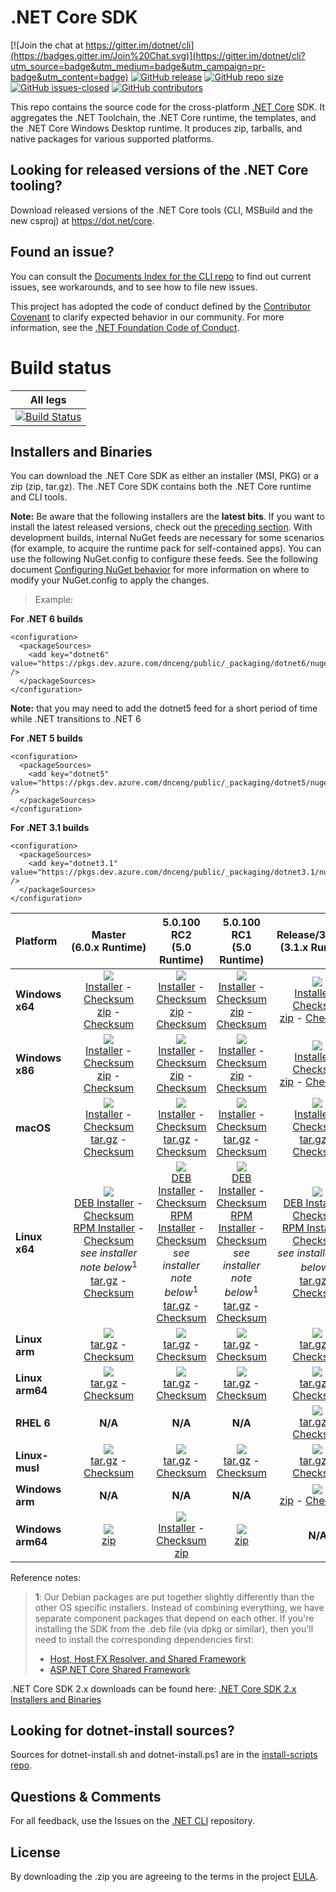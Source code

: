 # .NET Core SDK

[![Join the chat at https://gitter.im/dotnet/cli](https://badges.gitter.im/Join%20Chat.svg)](https://gitter.im/dotnet/cli?utm_source=badge&utm_medium=badge&utm_campaign=pr-badge&utm_content=badge)
[![GitHub release](https://img.shields.io/github/release/dotnet/installer.svg)](https://GitHub.com/dotnet/installer/releases/)
[![GitHub repo size](https://img.shields.io/github/repo-size/dotnet/installer)](https://github.com/dotnet/installer)
[![GitHub issues-closed](https://img.shields.io/github/issues-closed/dotnet/installer.svg)](https://GitHub.com/dotnet/installer/issues?q=is%3Aissue+is%3Aclosed)
[![GitHub contributors](https://img.shields.io/github/contributors/dotnet/installer.svg)](https://GitHub.com/dotnet/installer/graphs/contributors/)


This repo contains the source code for the cross-platform [.NET Core](http://github.com/dotnet/core) SDK. It aggregates the .NET Toolchain, the .NET Core runtime, the templates, and the .NET Core Windows Desktop runtime. It produces zip, tarballs, and native packages for various supported platforms.

Looking for released versions of the .NET Core tooling?
----------------------------------------

Download released versions of the .NET Core tools (CLI, MSBuild and the new csproj) at https://dot.net/core.

Found an issue?
---------------
You can consult the [Documents Index for the CLI repo](https://github.com/dotnet/cli/blob/master/Documentation/README.md) to find out current issues, see workarounds, and to see how to file new issues.

This project has adopted the code of conduct defined by the [Contributor Covenant](http://contributor-covenant.org/) to clarify expected behavior in our community. For more information, see the [.NET Foundation Code of Conduct](http://www.dotnetfoundation.org/code-of-conduct).

# Build status

|All legs|
|:------:|
|[![Build Status](https://dev.azure.com/dnceng/internal/_apis/build/status/286)](https://dev.azure.com/dnceng/internal/_build?definitionId=286)|

Installers and Binaries
-----------------------

You can download the .NET Core SDK as either an installer (MSI, PKG) or a zip (zip, tar.gz). The .NET Core SDK contains both the .NET Core runtime and CLI tools.

**Note:** Be aware that the following installers are the **latest bits**. If you
want to install the latest released versions, check out the [preceding section](#looking-for-v2-of-the-net-core-tooling).
With development builds, internal NuGet feeds are necessary for some scenarios (for example, to acquire the runtime pack for self-contained apps). You can use the following NuGet.config to configure these feeds. See the following document [Configuring NuGet behavior](https://docs.microsoft.com/en-us/nuget/consume-packages/configuring-nuget-behavior) for more information on where to modify your NuGet.config to apply the changes.
> Example:

**For .NET 6 builds**

```
<configuration>
  <packageSources>
    <add key="dotnet6" value="https://pkgs.dev.azure.com/dnceng/public/_packaging/dotnet6/nuget/v3/index.json" />
  </packageSources>
</configuration>
```
**Note:** that you may need to add the dotnet5 feed for a short period of time while .NET transitions to .NET 6

**For .NET 5 builds**

```
<configuration>
  <packageSources>
    <add key="dotnet5" value="https://pkgs.dev.azure.com/dnceng/public/_packaging/dotnet5/nuget/v3/index.json" />
  </packageSources>
</configuration>
```

**For .NET 3.1 builds**

```
<configuration>
  <packageSources>
    <add key="dotnet3.1" value="https://pkgs.dev.azure.com/dnceng/public/_packaging/dotnet3.1/nuget/v3/index.json" />
  </packageSources>
</configuration>
```

| Platform | Master<br>(6.0.x&nbsp;Runtime) | 5.0.100 RC2<br>(5.0 Runtime) | 5.0.100 RC1<br>(5.0 Runtime) | Release/3.1.4XX<br>(3.1.x Runtime) | Release/3.1.1XX<br>(3.1.x Runtime) |
| :--------- | :----------: | :----------: | :----------: | :----------: | :----------: |
| **Windows x64** | [![][win-x64-badge-master]][win-x64-version-master]<br>[Installer][win-x64-installer-master] - [Checksum][win-x64-installer-checksum-master]<br>[zip][win-x64-zip-master] - [Checksum][win-x64-zip-checksum-master] | [![][win-x64-badge-5.0.1XX-rc2]][win-x64-version-5.0.1XX-rc2]<br>[Installer][win-x64-installer-5.0.1XX-rc2] - [Checksum][win-x64-installer-checksum-5.0.1XX-rc2]<br>[zip][win-x64-zip-5.0.1XX-rc2] - [Checksum][win-x64-zip-checksum-5.0.1XX-rc2] | [![][win-x64-badge-5.0.1XX]][win-x64-version-5.0.1XX]<br>[Installer][win-x64-installer-5.0.1XX] - [Checksum][win-x64-installer-checksum-5.0.1XX]<br>[zip][win-x64-zip-5.0.1XX] - [Checksum][win-x64-zip-checksum-5.0.1XX] | [![][win-x64-badge-3.1.4XX]][win-x64-version-3.1.4XX]<br>[Installer][win-x64-installer-3.1.4XX] - [Checksum][win-x64-installer-checksum-3.1.4XX]<br>[zip][win-x64-zip-3.1.4XX] - [Checksum][win-x64-zip-checksum-3.1.4XX] | [![][win-x64-badge-3.1.1XX]][win-x64-version-3.1.1XX]<br>[Installer][win-x64-installer-3.1.1XX] - [Checksum][win-x64-installer-checksum-3.1.1XX]<br>[zip][win-x64-zip-3.1.1XX] - [Checksum][win-x64-zip-checksum-3.1.1XX] |
| **Windows x86** | [![][win-x86-badge-master]][win-x86-version-master]<br>[Installer][win-x86-installer-master] - [Checksum][win-x86-installer-checksum-master]<br>[zip][win-x86-zip-master] - [Checksum][win-x86-zip-checksum-master] | [![][win-x86-badge-5.0.1XX-rc2]][win-x86-version-5.0.1XX-rc2]<br>[Installer][win-x86-installer-5.0.1XX-rc2] - [Checksum][win-x86-installer-checksum-5.0.1XX-rc2]<br>[zip][win-x86-zip-5.0.1XX-rc2] - [Checksum][win-x86-zip-checksum-5.0.1XX-rc2] | [![][win-x86-badge-5.0.1XX]][win-x86-version-5.0.1XX]<br>[Installer][win-x86-installer-5.0.1XX] - [Checksum][win-x86-installer-checksum-5.0.1XX]<br>[zip][win-x86-zip-5.0.1XX] - [Checksum][win-x86-zip-checksum-5.0.1XX] | [![][win-x86-badge-3.1.4XX]][win-x86-version-3.1.4XX]<br>[Installer][win-x86-installer-3.1.4XX] - [Checksum][win-x86-installer-checksum-3.1.4XX]<br>[zip][win-x86-zip-3.1.4XX] - [Checksum][win-x86-zip-checksum-3.1.4XX] | [![][win-x86-badge-3.1.1XX]][win-x86-version-3.1.1XX]<br>[Installer][win-x86-installer-3.1.1XX] - [Checksum][win-x86-installer-checksum-3.1.1XX]<br>[zip][win-x86-zip-3.1.1XX] - [Checksum][win-x86-zip-checksum-3.1.1XX] |
| **macOS** | [![][osx-badge-master]][osx-version-master]<br>[Installer][osx-installer-master] - [Checksum][osx-installer-checksum-master]<br>[tar.gz][osx-targz-master] - [Checksum][osx-targz-checksum-master] | [![][osx-badge-5.0.1XX-rc2]][osx-version-5.0.1XX-rc2]<br>[Installer][osx-installer-5.0.1XX-rc2] - [Checksum][osx-installer-checksum-5.0.1XX-rc2]<br>[tar.gz][osx-targz-5.0.1XX-rc2] - [Checksum][osx-targz-checksum-5.0.1XX-rc2] | [![][osx-badge-5.0.1XX]][osx-version-5.0.1XX]<br>[Installer][osx-installer-5.0.1XX] - [Checksum][osx-installer-checksum-5.0.1XX]<br>[tar.gz][osx-targz-5.0.1XX] - [Checksum][osx-targz-checksum-5.0.1XX] | [![][osx-badge-3.1.4XX]][osx-version-3.1.4XX]<br>[Installer][osx-installer-3.1.4XX] - [Checksum][osx-installer-checksum-3.1.4XX]<br>[tar.gz][osx-targz-3.1.4XX] - [Checksum][osx-targz-checksum-3.1.4XX] | [![][osx-badge-3.1.1XX]][osx-version-3.1.1XX]<br>[Installer][osx-installer-3.1.1XX] - [Checksum][osx-installer-checksum-3.1.1XX]<br>[tar.gz][osx-targz-3.1.1XX] - [Checksum][osx-targz-checksum-3.1.1XX] |
| **Linux x64** | [![][linux-badge-master]][linux-version-master]<br>[DEB Installer][linux-DEB-installer-master] - [Checksum][linux-DEB-installer-checksum-master]<br>[RPM Installer][linux-RPM-installer-master] - [Checksum][linux-RPM-installer-checksum-master]<br>_see installer note below_<sup>1</sup><br>[tar.gz][linux-targz-master] - [Checksum][linux-targz-checksum-master] | [![][linux-badge-5.0.1XX-rc2]][linux-version-5.0.1XX-rc2]<br>[DEB Installer][linux-DEB-installer-5.0.1XX-rc2] - [Checksum][linux-DEB-installer-checksum-5.0.1XX-rc2]<br>[RPM Installer][linux-RPM-installer-5.0.1XX-rc2] - [Checksum][linux-RPM-installer-checksum-5.0.1XX-rc2]<br>_see installer note below_<sup>1</sup><br>[tar.gz][linux-targz-5.0.1XX-rc2] - [Checksum][linux-targz-checksum-5.0.1XX-rc2] | [![][linux-badge-5.0.1XX]][linux-version-5.0.1XX]<br>[DEB Installer][linux-DEB-installer-5.0.1XX] - [Checksum][linux-DEB-installer-checksum-5.0.1XX]<br>[RPM Installer][linux-RPM-installer-5.0.1XX] - [Checksum][linux-RPM-installer-checksum-5.0.1XX]<br>_see installer note below_<sup>1</sup><br>[tar.gz][linux-targz-5.0.1XX] - [Checksum][linux-targz-checksum-5.0.1XX] | [![][linux-badge-3.1.4XX]][linux-version-3.1.4XX]<br>[DEB Installer][linux-DEB-installer-3.1.4XX] - [Checksum][linux-DEB-installer-checksum-3.1.4XX]<br>[RPM Installer][linux-RPM-installer-3.1.4XX] - [Checksum][linux-RPM-installer-checksum-3.1.4XX]<br>_see installer note below_<sup>1</sup><br>[tar.gz][linux-targz-3.1.4XX] - [Checksum][linux-targz-checksum-3.1.4XX] | [![][linux-badge-3.1.1XX]][linux-version-3.1.1XX]<br>[DEB Installer][linux-DEB-installer-3.1.1XX] - [Checksum][linux-DEB-installer-checksum-3.1.1XX]<br>[RPM Installer][linux-RPM-installer-3.1.1XX] - [Checksum][linux-RPM-installer-checksum-3.1.1XX]<br>_see installer note below_<sup>1</sup><br>[tar.gz][linux-targz-3.1.1XX] - [Checksum][linux-targz-checksum-3.1.1XX] |
| **Linux arm** | [![][linux-arm-badge-master]][linux-arm-version-master]<br>[tar.gz][linux-arm-targz-master] - [Checksum][linux-arm-targz-checksum-master] | [![][linux-arm-badge-5.0.1XX-rc2]][linux-arm-version-5.0.1XX-rc2]<br>[tar.gz][linux-arm-targz-5.0.1XX-rc2] - [Checksum][linux-arm-targz-checksum-5.0.1XX-rc2] | [![][linux-arm-badge-5.0.1XX]][linux-arm-version-5.0.1XX]<br>[tar.gz][linux-arm-targz-5.0.1XX] - [Checksum][linux-arm-targz-checksum-5.0.1XX] | [![][linux-arm-badge-3.1.4XX]][linux-arm-version-3.1.4XX]<br>[tar.gz][linux-arm-targz-3.1.4XX] - [Checksum][linux-arm-targz-checksum-3.1.4XX] | [![][linux-arm-badge-3.1.1XX]][linux-arm-version-3.1.1XX]<br>[tar.gz][linux-arm-targz-3.1.1XX] - [Checksum][linux-arm-targz-checksum-3.1.1XX] |
| **Linux arm64** | [![][linux-arm64-badge-master]][linux-arm64-version-master]<br>[tar.gz][linux-arm64-targz-master] - [Checksum][linux-arm64-targz-checksum-master] | [![][linux-arm64-badge-5.0.1XX-rc2]][linux-arm64-version-5.0.1XX-rc2]<br>[tar.gz][linux-arm64-targz-5.0.1XX-rc2] - [Checksum][linux-arm64-targz-checksum-5.0.1XX-rc2] | [![][linux-arm64-badge-5.0.1XX]][linux-arm64-version-5.0.1XX]<br>[tar.gz][linux-arm64-targz-5.0.1XX] - [Checksum][linux-arm64-targz-checksum-5.0.1XX] | [![][linux-arm64-badge-3.1.4XX]][linux-arm64-version-3.1.4XX]<br>[tar.gz][linux-arm64-targz-3.1.4XX] - [Checksum][linux-arm64-targz-checksum-3.1.4XX] | [![][linux-arm64-badge-3.1.1XX]][linux-arm64-version-3.1.1XX]<br>[tar.gz][linux-arm64-targz-3.1.1XX] - [Checksum][linux-arm64-targz-checksum-3.1.1XX] |
| **RHEL 6** | **N/A** | **N/A** | **N/A** | [![][rhel-6-badge-3.1.4XX]][rhel-6-version-3.1.4XX]<br>[tar.gz][rhel-6-targz-3.1.4XX] - [Checksum][rhel-6-targz-checksum-3.1.4XX] | [![][rhel-6-badge-3.1.1XX]][rhel-6-version-3.1.1XX]<br>[tar.gz][rhel-6-targz-3.1.1XX] - [Checksum][rhel-6-targz-checksum-3.1.1XX] |
| **Linux-musl** | [![][linux-musl-badge-master]][linux-musl-version-master]<br>[tar.gz][linux-musl-targz-master] - [Checksum][linux-musl-targz-checksum-master] | [![][linux-musl-badge-5.0.1XX-rc2]][linux-musl-version-5.0.1XX-rc2]<br>[tar.gz][linux-musl-targz-5.0.1XX-rc2] - [Checksum][linux-musl-targz-checksum-5.0.1XX-rc2] | [![][linux-musl-badge-5.0.1XX]][linux-musl-version-5.0.1XX]<br>[tar.gz][linux-musl-targz-5.0.1XX] - [Checksum][linux-musl-targz-checksum-5.0.1XX] | [![][linux-musl-badge-3.1.4XX]][linux-musl-version-3.1.4XX]<br>[tar.gz][linux-musl-targz-3.1.4XX] - [Checksum][linux-musl-targz-checksum-3.1.4XX] | [![][linux-musl-badge-3.1.1XX]][linux-musl-version-3.1.1XX]<br>[tar.gz][linux-musl-targz-3.1.1XX] - [Checksum][linux-musl-targz-checksum-3.1.1XX] |
| **Windows arm** | **N/A** | **N/A** | **N/A** | [![][win-arm-badge-3.1.4XX]][win-arm-version-3.1.4XX]<br>[zip][win-arm-zip-3.1.4XX] - [Checksum][win-arm-zip-checksum-3.1.4XX] | [![][win-arm-badge-3.1.1XX]][win-arm-version-3.1.1XX]<br>[zip][win-arm-zip-3.1.1XX] - [Checksum][win-arm-zip-checksum-3.1.1XX] |
| **Windows arm64** | [![][win-arm64-badge-master]][win-arm64-version-master]<br>[zip][win-arm64-zip-master] | [![][win-arm64-badge-5.0.1XX-rc2]][win-arm64-version-5.0.1XX-rc2]<br>[Installer][win-arm64-installer-5.0.1XX-rc2] - [Checksum][win-arm64-installer-checksum-5.0.1XX-rc2]<br>[zip][win-arm64-zip-5.0.1XX-rc2] | [![][win-arm64-badge-5.0.1XX]][win-arm64-version-5.0.1XX]<br>[zip][win-arm64-zip-5.0.1XX] | **N/A** | **N/A** |

Reference notes:
> **1**: Our Debian packages are put together slightly differently than the other OS specific installers. Instead of combining everything, we have separate component packages that depend on each other. If you're installing the SDK from the .deb file (via dpkg or similar), then you'll need to install the corresponding dependencies first:
> * [Host, Host FX Resolver, and Shared Framework](https://github.com/dotnet/runtime#daily-builds)
> * [ASP.NET Core Shared Framework](https://github.com/aspnet/AspNetCore/blob/master/docs/DailyBuilds.md)

.NET Core SDK 2.x downloads can be found here: [.NET Core SDK 2.x Installers and Binaries](Downloads2.x.md)

[win-x64-badge-master]: https://aka.ms/dotnet/net6/dev/Sdk/win_x64_Release_version_badge.svg
[win-x64-version-master]: https://aka.ms/dotnet/net6/dev/Sdk/productCommit-win-x64.txt
[win-x64-installer-master]: https://aka.ms/dotnet/net6/dev/Sdk/dotnet-sdk-win-x64.exe
[win-x64-installer-checksum-master]: https://aka.ms/dotnet/net6/dev/Sdk/dotnet-sdk-win-x64.exe.sha
[win-x64-zip-master]: https://aka.ms/dotnet/net6/dev/Sdk/dotnet-sdk-win-x64.zip
[win-x64-zip-checksum-master]: https://aka.ms/dotnet/net6/dev/Sdk/dotnet-sdk-win-x64.zip.sha

[win-x64-badge-5.0.1XX-rc2]: https://aka.ms/dotnet/net5/rc2/Sdk/win_x64_Release_version_badge.svg
[win-x64-version-5.0.1XX-rc2]: https://aka.ms/dotnet/net5/rc2/Sdk/productCommit-win-x64.txt
[win-x64-installer-5.0.1XX-rc2]: https://aka.ms/dotnet/net5/rc2/Sdk/dotnet-sdk-win-x64.exe
[win-x64-installer-checksum-5.0.1XX-rc2]: https://aka.ms/dotnet/net5/rc2/Sdk/dotnet-sdk-win-x64.exe.sha
[win-x64-zip-5.0.1XX-rc2]: https://aka.ms/dotnet/net5/rc2/Sdk/dotnet-sdk-win-x64.zip
[win-x64-zip-checksum-5.0.1XX-rc2]: https://aka.ms/dotnet/net5/rc2/Sdk/dotnet-sdk-win-x64.zip.sha

[win-x64-badge-5.0.1XX]: https://aka.ms/dotnet/net5/RC1/Sdk/win_x64_Release_version_badge.svg
[win-x64-version-5.0.1XX]: https://aka.ms/dotnet/net5/RC1/Sdk/productCommit-win-x64.txt
[win-x64-installer-5.0.1XX]: https://aka.ms/dotnet/net5/RC1/Sdk/dotnet-sdk-win-x64.exe
[win-x64-installer-checksum-5.0.1XX]: https://aka.ms/dotnet/net5/RC1/Sdk/dotnet-sdk-win-x64.exe.sha
[win-x64-zip-5.0.1XX]: https://aka.ms/dotnet/net5/RC1/Sdk/dotnet-sdk-win-x64.zip
[win-x64-zip-checksum-5.0.1XX]: https://aka.ms/dotnet/net5/RC1/Sdk/dotnet-sdk-win-x64.zip.sha

[win-x64-badge-3.1.4XX]: https://dotnetcli.blob.core.windows.net/dotnet/Sdk/release/3.1.4xx/win_x64_Release_version_badge.svg
[win-x64-version-3.1.4XX]: https://dotnetcli.blob.core.windows.net/dotnet/Sdk/release/3.1.4xx/latest.version
[win-x64-installer-3.1.4XX]: https://dotnetcli.blob.core.windows.net/dotnet/Sdk/release/3.1.4xx/dotnet-sdk-latest-win-x64.exe
[win-x64-installer-checksum-3.1.4XX]: https://dotnetclichecksums.blob.core.windows.net/dotnet/Sdk/release/3.1.4xx/dotnet-sdk-latest-win-x64.exe.sha
[win-x64-zip-3.1.4XX]: https://dotnetcli.blob.core.windows.net/dotnet/Sdk/release/3.1.4xx/dotnet-sdk-latest-win-x64.zip
[win-x64-zip-checksum-3.1.4XX]: https://dotnetclichecksums.blob.core.windows.net/dotnet/Sdk/release/3.1.4xx/dotnet-sdk-latest-win-x64.zip.sha

[win-x64-badge-3.1.1XX]: https://dotnetcli.blob.core.windows.net/dotnet/Sdk/release/3.1.1xx/win_x64_Release_version_badge.svg
[win-x64-version-3.1.1XX]: https://dotnetcli.blob.core.windows.net/dotnet/Sdk/release/3.1.1xx/latest.version
[win-x64-installer-3.1.1XX]: https://dotnetcli.blob.core.windows.net/dotnet/Sdk/release/3.1.1xx/dotnet-sdk-latest-win-x64.exe
[win-x64-installer-checksum-3.1.1XX]: https://dotnetclichecksums.blob.core.windows.net/dotnet/Sdk/release/3.1.1xx/dotnet-sdk-latest-win-x64.exe.sha
[win-x64-zip-3.1.1XX]: https://dotnetcli.blob.core.windows.net/dotnet/Sdk/release/3.1.1xx/dotnet-sdk-latest-win-x64.zip
[win-x64-zip-checksum-3.1.1XX]: https://dotnetclichecksums.blob.core.windows.net/dotnet/Sdk/release/3.1.1xx/dotnet-sdk-latest-win-x64.zip.sha

[win-x86-badge-master]: https://aka.ms/dotnet/net6/dev/Sdk/win_x86_Release_version_badge.svg
[win-x86-version-master]: https://aka.ms/dotnet/net6/dev/Sdk/productCommit-win-x86.txt
[win-x86-installer-master]: https://aka.ms/dotnet/net6/dev/Sdk/dotnet-sdk-win-x86.exe
[win-x86-installer-checksum-master]: https://aka.ms/dotnet/net6/dev/Sdk/dotnet-sdk-win-x86.exe.sha
[win-x86-zip-master]: https://aka.ms/dotnet/net6/dev/Sdk/dotnet-sdk-win-x86.zip
[win-x86-zip-checksum-master]: https://aka.ms/dotnet/net6/dev/Sdk/dotnet-sdk-win-x86.zip.sha

[win-x86-badge-5.0.1XX-rc2]: https://aka.ms/dotnet/net5/rc2/Sdk/win_x86_Release_version_badge.svg
[win-x86-version-5.0.1XX-rc2]: https://aka.ms/dotnet/net5/rc2/Sdk/productCommit-win-x86.txt
[win-x86-installer-5.0.1XX-rc2]: https://aka.ms/dotnet/net5/rc2/Sdk/dotnet-sdk-win-x86.exe
[win-x86-installer-checksum-5.0.1XX-rc2]: https://aka.ms/dotnet/net5/rc2/Sdk/dotnet-sdk-win-x86.exe.sha
[win-x86-zip-5.0.1XX-rc2]: https://aka.ms/dotnet/net5/rc2/Sdk/dotnet-sdk-win-x86.zip
[win-x86-zip-checksum-5.0.1XX-rc2]: https://aka.ms/dotnet/net5/rc2/Sdk/dotnet-sdk-win-x86.zip.sha

[win-x86-badge-5.0.1XX]: https://aka.ms/dotnet/net5/RC1/Sdk/win_x86_Release_version_badge.svg
[win-x86-version-5.0.1XX]: https://aka.ms/dotnet/net5/RC1/Sdk/productCommit-win-x86.txt
[win-x86-installer-5.0.1XX]: https://aka.ms/dotnet/net5/RC1/Sdk/dotnet-sdk-win-x86.exe
[win-x86-installer-checksum-5.0.1XX]: https://aka.ms/dotnet/net5/RC1/Sdk/dotnet-sdk-win-x86.exe.sha
[win-x86-zip-5.0.1XX]: https://aka.ms/dotnet/net5/RC1/Sdk/dotnet-sdk-win-x86.zip
[win-x86-zip-checksum-5.0.1XX]: https://aka.ms/dotnet/net5/RC1/Sdk/dotnet-sdk-win-x86.zip.sha

[win-x86-badge-3.1.4XX]: https://dotnetcli.blob.core.windows.net/dotnet/Sdk/release/3.1.4xx/win_x86_Release_version_badge.svg
[win-x86-version-3.1.4XX]: https://dotnetcli.blob.core.windows.net/dotnet/Sdk/release/3.1.4xx/latest.version
[win-x86-installer-3.1.4XX]: https://dotnetcli.blob.core.windows.net/dotnet/Sdk/release/3.1.4xx/dotnet-sdk-latest-win-x86.exe
[win-x86-installer-checksum-3.1.4XX]: https://dotnetclichecksums.blob.core.windows.net/dotnet/Sdk/release/3.1.4xx/dotnet-sdk-latest-win-x86.exe.sha
[win-x86-zip-3.1.4XX]: https://dotnetcli.blob.core.windows.net/dotnet/Sdk/release/3.1.4xx/dotnet-sdk-latest-win-x86.zip
[win-x86-zip-checksum-3.1.4XX]: https://dotnetclichecksums.blob.core.windows.net/dotnet/Sdk/release/3.1.4xx/dotnet-sdk-latest-win-x86.zip.sha

[win-x86-badge-3.1.1XX]: https://dotnetcli.blob.core.windows.net/dotnet/Sdk/release/3.1.1xx/win_x86_Release_version_badge.svg
[win-x86-version-3.1.1XX]: https://dotnetcli.blob.core.windows.net/dotnet/Sdk/release/3.1.1xx/latest.version
[win-x86-installer-3.1.1XX]: https://dotnetcli.blob.core.windows.net/dotnet/Sdk/release/3.1.1xx/dotnet-sdk-latest-win-x86.exe
[win-x86-installer-checksum-3.1.1XX]: https://dotnetclichecksums.blob.core.windows.net/dotnet/Sdk/release/3.1.1xx/dotnet-sdk-latest-win-x86.exe.sha
[win-x86-zip-3.1.1XX]: https://dotnetcli.blob.core.windows.net/dotnet/Sdk/release/3.1.1xx/dotnet-sdk-latest-win-x86.zip
[win-x86-zip-checksum-3.1.1XX]: https://dotnetclichecksums.blob.core.windows.net/dotnet/Sdk/release/3.1.1xx/dotnet-sdk-latest-win-x86.zip.sha

[osx-badge-master]: https://aka.ms/dotnet/net6/dev/Sdk/osx_x64_Release_version_badge.svg
[osx-version-master]: https://aka.ms/dotnet/net6/dev/Sdk/productCommit-osx-x64.txt
[osx-installer-master]: https://aka.ms/dotnet/net6/dev/Sdk/dotnet-sdk-osx-x64.pkg
[osx-installer-checksum-master]: https://aka.ms/dotnet/net6/dev/Sdk/dotnet-sdk-osx-x64.pkg.sha
[osx-targz-master]: https://aka.ms/dotnet/net6/dev/Sdk/dotnet-sdk-osx-x64.tar.gz
[osx-targz-checksum-master]: https://aka.ms/dotnet/net6/dev/Sdk/dotnet-sdk-osx-x64.pkg.tar.gz.sha

[osx-badge-5.0.1XX-rc2]: https://aka.ms/dotnet/net5/rc2/Sdk/osx_x64_Release_version_badge.svg
[osx-version-5.0.1XX-rc2]: https://aka.ms/dotnet/net5/rc2/Sdk/productCommit-osx-x64.txt
[osx-installer-5.0.1XX-rc2]: https://aka.ms/dotnet/net5/rc2/Sdk/dotnet-sdk-osx-x64.pkg
[osx-installer-checksum-5.0.1XX-rc2]: https://aka.ms/dotnet/net5/rc2/Sdk/dotnet-sdk-osx-x64.pkg.sha
[osx-targz-5.0.1XX-rc2]: https://aka.ms/dotnet/net5/rc2/Sdk/dotnet-sdk-osx-x64.tar.gz
[osx-targz-checksum-5.0.1XX-rc2]: https://aka.ms/dotnet/net5/rc2/Sdk/dotnet-sdk-osx-x64.pkg.tar.gz.sha

[osx-badge-5.0.1XX]: https://aka.ms/dotnet/net5/RC1/Sdk/osx_x64_Release_version_badge.svg
[osx-version-5.0.1XX]: https://aka.ms/dotnet/net5/RC1/Sdk/productCommit-osx-x64.txt
[osx-installer-5.0.1XX]: https://aka.ms/dotnet/net5/RC1/Sdk/dotnet-sdk-osx-x64.pkg
[osx-installer-checksum-5.0.1XX]: https://aka.ms/dotnet/net5/RC1/Sdk/dotnet-sdk-osx-x64.pkg.sha
[osx-targz-5.0.1XX]: https://aka.ms/dotnet/net5/RC1/Sdk/dotnet-sdk-osx-x64.tar.gz
[osx-targz-checksum-5.0.1XX]: https://aka.ms/dotnet/net5/RC1/Sdk/dotnet-sdk-osx-x64.pkg.tar.gz.sha

[osx-badge-3.1.4XX]: https://dotnetcli.blob.core.windows.net/dotnet/Sdk/release/3.1.4xx/osx_x64_Release_version_badge.svg
[osx-version-3.1.4XX]: https://dotnetcli.blob.core.windows.net/dotnet/Sdk/release/3.1.4xx/latest.version
[osx-installer-3.1.4XX]: https://dotnetcli.blob.core.windows.net/dotnet/Sdk/release/3.1.4xx/dotnet-sdk-latest-osx-x64.pkg
[osx-installer-checksum-3.1.4XX]: https://dotnetclichecksums.blob.core.windows.net/dotnet/Sdk/release/3.1.4xx/dotnet-sdk-latest-osx-x64.pkg.sha
[osx-targz-3.1.4XX]: https://dotnetcli.blob.core.windows.net/dotnet/Sdk/release/3.1.4xx/dotnet-sdk-latest-osx-x64.tar.gz
[osx-targz-checksum-3.1.4XX]: https://dotnetclichecksums.blob.core.windows.net/dotnet/Sdk/release/3.1.4xx/dotnet-sdk-latest-osx-x64.tar.gz.sha

[osx-badge-3.1.1XX]: https://dotnetcli.blob.core.windows.net/dotnet/Sdk/release/3.1.1xx/osx_x64_Release_version_badge.svg
[osx-version-3.1.1XX]: https://dotnetcli.blob.core.windows.net/dotnet/Sdk/release/3.1.1xx/latest.version
[osx-installer-3.1.1XX]: https://dotnetcli.blob.core.windows.net/dotnet/Sdk/release/3.1.1xx/dotnet-sdk-latest-osx-x64.pkg
[osx-installer-checksum-3.1.1XX]: https://dotnetclichecksums.blob.core.windows.net/dotnet/Sdk/release/3.1.1xx/dotnet-sdk-latest-osx-x64.pkg.sha
[osx-targz-3.1.1XX]: https://dotnetcli.blob.core.windows.net/dotnet/Sdk/release/3.1.1xx/dotnet-sdk-latest-osx-x64.tar.gz
[osx-targz-checksum-3.1.1XX]: https://dotnetclichecksums.blob.core.windows.net/dotnet/Sdk/release/3.1.1xx/dotnet-sdk-latest-osx-x64.tar.gz.sha

[linux-badge-master]: https://aka.ms/dotnet/net6/dev/Sdk/linux_x64_Release_version_badge.svg
[linux-version-master]: https://aka.ms/dotnet/net6/dev/Sdk/productCommit-linux-x64.txt
[linux-DEB-installer-master]: https://aka.ms/dotnet/net6/dev/Sdk/dotnet-sdk-x64.deb
[linux-DEB-installer-checksum-master]: https://aka.ms/dotnet/net6/dev/Sdk/dotnet-sdk-x64.deb.sha
[linux-RPM-installer-master]: https://aka.ms/dotnet/net6/dev/Sdk/dotnet-sdk-x64.rpm
[linux-RPM-installer-checksum-master]: https://aka.ms/dotnet/net6/dev/Sdk/dotnet-sdk-x64.rpm.sha
[linux-targz-master]: https://aka.ms/dotnet/net6/dev/Sdk/dotnet-sdk-linux-x64.tar.gz
[linux-targz-checksum-master]: https://aka.ms/dotnet/net6/dev/Sdk/dotnet-sdk-linux-x64.tar.gz.sha

[linux-badge-5.0.1XX-rc2]: https://aka.ms/dotnet/net5/rc2/Sdk/linux_x64_Release_version_badge.svg
[linux-version-5.0.1XX-rc2]: https://aka.ms/dotnet/net5/rc2/Sdk/productCommit-linux-x64.txt
[linux-DEB-installer-5.0.1XX-rc2]: https://aka.ms/dotnet/net5/rc2/Sdk/dotnet-sdk-x64.deb
[linux-DEB-installer-checksum-5.0.1XX-rc2]: https://aka.ms/dotnet/net5/rc2/Sdk/dotnet-sdk-x64.deb.sha
[linux-RPM-installer-5.0.1XX-rc2]: https://aka.ms/dotnet/net5/rc2/Sdk/dotnet-sdk-x64.rpm
[linux-RPM-installer-checksum-5.0.1XX-rc2]: https://aka.ms/dotnet/net5/rc2/Sdk/dotnet-sdk-x64.rpm.sha
[linux-targz-5.0.1XX-rc2]: https://aka.ms/dotnet/net5/rc2/Sdk/dotnet-sdk-linux-x64.tar.gz
[linux-targz-checksum-5.0.1XX-rc2]: https://aka.ms/dotnet/net5/rc2/Sdk/dotnet-sdk-linux-x64.tar.gz.sha

[linux-badge-5.0.1XX]: https://aka.ms/dotnet/net5/RC1/Sdk/linux_x64_Release_version_badge.svg
[linux-version-5.0.1XX]: https://aka.ms/dotnet/net5/RC1/Sdk/productCommit-linux-x64.txt
[linux-DEB-installer-5.0.1XX]: https://aka.ms/dotnet/net5/RC1/Sdk/dotnet-sdk-x64.deb
[linux-DEB-installer-checksum-5.0.1XX]: https://aka.ms/dotnet/net5/RC1/Sdk/dotnet-sdk-x64.deb.sha
[linux-RPM-installer-5.0.1XX]: https://aka.ms/dotnet/net5/RC1/Sdk/dotnet-sdk-x64.rpm
[linux-RPM-installer-checksum-5.0.1XX]: https://aka.ms/dotnet/net5/RC1/Sdk/dotnet-sdk-x64.rpm.sha
[linux-targz-5.0.1XX]: https://aka.ms/dotnet/net5/RC1/Sdk/dotnet-sdk-linux-x64.tar.gz
[linux-targz-checksum-5.0.1XX]: https://aka.ms/dotnet/net5/RC1/Sdk/dotnet-sdk-linux-x64.tar.gz.sha

[linux-badge-3.1.4XX]: https://dotnetcli.blob.core.windows.net/dotnet/Sdk/release/3.1.4xx/linux_x64_Release_version_badge.svg
[linux-version-3.1.4XX]: https://dotnetcli.blob.core.windows.net/dotnet/Sdk/release/3.1.4xx/latest.version
[linux-DEB-installer-3.1.4XX]: https://dotnetcli.blob.core.windows.net/dotnet/Sdk/release/3.1.4xx/dotnet-sdk-latest-x64.deb
[linux-DEB-installer-checksum-3.1.4XX]: https://dotnetclichecksums.blob.core.windows.net/dotnet/Sdk/release/3.1.4xx/dotnet-sdk-latest-x64.deb.sha
[linux-RPM-installer-3.1.4XX]: https://dotnetcli.blob.core.windows.net/dotnet/Sdk/release/3.1.4xx/dotnet-sdk-latest-x64.rpm
[linux-RPM-installer-checksum-3.1.4XX]: https://dotnetclichecksums.blob.core.windows.net/dotnet/Sdk/release/3.1.4xx/dotnet-sdk-latest-x64.rpm.sha
[linux-targz-3.1.4XX]: https://dotnetcli.blob.core.windows.net/dotnet/Sdk/release/3.1.4xx/dotnet-sdk-latest-linux-x64.tar.gz
[linux-targz-checksum-3.1.4XX]: https://dotnetclichecksums.blob.core.windows.net/dotnet/Sdk/release/3.1.4xx/dotnet-sdk-latest-linux-x64.tar.gz.sha

[linux-badge-3.1.1XX]: https://dotnetcli.blob.core.windows.net/dotnet/Sdk/release/3.1.1xx/linux_x64_Release_version_badge.svg
[linux-version-3.1.1XX]: https://dotnetcli.blob.core.windows.net/dotnet/Sdk/release/3.1.1xx/latest.version
[linux-DEB-installer-3.1.1XX]: https://dotnetcli.blob.core.windows.net/dotnet/Sdk/release/3.1.1xx/dotnet-sdk-latest-x64.deb
[linux-DEB-installer-checksum-3.1.1XX]: https://dotnetclichecksums.blob.core.windows.net/dotnet/Sdk/release/3.1.1xx/dotnet-sdk-latest-x64.deb.sha
[linux-RPM-installer-3.1.1XX]: https://dotnetcli.blob.core.windows.net/dotnet/Sdk/release/3.1.1xx/dotnet-sdk-latest-x64.rpm
[linux-RPM-installer-checksum-3.1.1XX]: https://dotnetclichecksums.blob.core.windows.net/dotnet/Sdk/release/3.1.1xx/dotnet-sdk-latest-x64.rpm.sha
[linux-targz-3.1.1XX]: https://dotnetcli.blob.core.windows.net/dotnet/Sdk/release/3.1.1xx/dotnet-sdk-latest-linux-x64.tar.gz
[linux-targz-checksum-3.1.1XX]: https://dotnetclichecksums.blob.core.windows.net/dotnet/Sdk/release/3.1.1xx/dotnet-sdk-latest-linux-x64.tar.gz.sha

[linux-arm-badge-master]: https://aka.ms/dotnet/net6/dev/Sdk/linux_arm_Release_version_badge.svg
[linux-arm-version-master]: https://aka.ms/dotnet/net6/dev/Sdk/productCommit-linux-arm.txt
[linux-arm-targz-master]: https://aka.ms/dotnet/net6/dev/Sdk/dotnet-sdk-linux-arm.tar.gz
[linux-arm-targz-checksum-master]: https://aka.ms/dotnet/net6/dev/Sdk/dotnet-sdk-linux-arm.tar.gz.sha

[linux-arm-badge-5.0.1XX-rc2]: https://aka.ms/dotnet/net5/rc2/Sdk/linux_arm_Release_version_badge.svg
[linux-arm-version-5.0.1XX-rc2]: https://aka.ms/dotnet/net5/rc2/Sdk/productCommit-linux-arm.txt
[linux-arm-targz-5.0.1XX-rc2]: https://aka.ms/dotnet/net5/rc2/Sdk/dotnet-sdk-linux-arm.tar.gz
[linux-arm-targz-checksum-5.0.1XX-rc2]: https://aka.ms/dotnet/net5/rc2/Sdk/dotnet-sdk-linux-arm.tar.gz.sha

[linux-arm-badge-5.0.1XX]: https://aka.ms/dotnet/net5/RC1/Sdk/linux_arm_Release_version_badge.svg
[linux-arm-version-5.0.1XX]: https://aka.ms/dotnet/net5/RC1/Sdk/productCommit-linux-arm.txt
[linux-arm-targz-5.0.1XX]: https://aka.ms/dotnet/net5/RC1/Sdk/dotnet-sdk-linux-arm.tar.gz
[linux-arm-targz-checksum-5.0.1XX]: https://aka.ms/dotnet/net5/RC1/Sdk/dotnet-sdk-linux-arm.tar.gz.sha

[linux-arm-badge-3.1.4XX]: https://dotnetcli.blob.core.windows.net/dotnet/Sdk/release/3.1.4xx/linux_arm_Release_version_badge.svg
[linux-arm-version-3.1.4XX]: https://dotnetcli.blob.core.windows.net/dotnet/Sdk/release/3.1.4xx/latest.version
[linux-arm-targz-3.1.4XX]: https://dotnetcli.blob.core.windows.net/dotnet/Sdk/release/3.1.4xx/dotnet-sdk-latest-linux-arm.tar.gz
[linux-arm-targz-checksum-3.1.4XX]: https://dotnetclichecksums.blob.core.windows.net/dotnet/Sdk/release/3.1.4xx/dotnet-sdk-latest-linux-arm.tar.gz.sha

[linux-arm-badge-3.1.1XX]: https://dotnetcli.blob.core.windows.net/dotnet/Sdk/release/3.1.1xx/linux_arm_Release_version_badge.svg
[linux-arm-version-3.1.1XX]: https://dotnetcli.blob.core.windows.net/dotnet/Sdk/release/3.1.1xx/latest.version
[linux-arm-targz-3.1.1XX]: https://dotnetcli.blob.core.windows.net/dotnet/Sdk/release/3.1.1xx/dotnet-sdk-latest-linux-arm.tar.gz
[linux-arm-targz-checksum-3.1.1XX]: https://dotnetclichecksums.blob.core.windows.net/dotnet/Sdk/release/3.1.1xx/dotnet-sdk-latest-linux-arm.tar.gz.sha

[linux-arm64-badge-master]: https://aka.ms/dotnet/net6/dev/Sdk/linux_arm64_Release_version_badge.svg
[linux-arm64-version-master]: https://aka.ms/dotnet/net6/dev/Sdk/productCommit-linux-arm64.txt
[linux-arm64-targz-master]: https://aka.ms/dotnet/net6/dev/Sdk/dotnet-sdk-linux-arm64.tar.gz
[linux-arm64-targz-checksum-master]: https://aka.ms/dotnet/net6/dev/Sdk/dotnet-sdk-linux-arm64.tar.gz.sha

[linux-arm64-badge-5.0.1XX-rc2]: https://aka.ms/dotnet/net5/rc2/Sdk/linux_arm64_Release_version_badge.svg
[linux-arm64-version-5.0.1XX-rc2]: https://aka.ms/dotnet/net5/rc2/Sdk/productCommit-linux-arm64.txt
[linux-arm64-targz-5.0.1XX-rc2]: https://aka.ms/dotnet/net5/rc2/Sdk/dotnet-sdk-linux-arm64.tar.gz
[linux-arm64-targz-checksum-5.0.1XX-rc2]: https://aka.ms/dotnet/net5/rc2/Sdk/dotnet-sdk-linux-arm64.tar.gz.sha

[linux-arm64-badge-5.0.1XX]: https://aka.ms/dotnet/net5/RC1/Sdk/linux_arm64_Release_version_badge.svg
[linux-arm64-version-5.0.1XX]: https://aka.ms/dotnet/net5/RC1/Sdk/productCommit-linux-arm64.txt
[linux-arm64-targz-5.0.1XX]: https://aka.ms/dotnet/net5/RC1/Sdk/dotnet-sdk-linux-arm64.tar.gz
[linux-arm64-targz-checksum-5.0.1XX]: https://aka.ms/dotnet/net5/RC1/Sdk/dotnet-sdk-linux-arm64.tar.gz.sha

[linux-arm64-badge-3.1.4XX]: https://dotnetcli.blob.core.windows.net/dotnet/Sdk/release/3.1.4xx/linux_arm64_Release_version_badge.svg
[linux-arm64-version-3.1.4XX]: https://dotnetcli.blob.core.windows.net/dotnet/Sdk/release/3.1.4xx/latest.version
[linux-arm64-targz-3.1.4XX]: https://dotnetcli.blob.core.windows.net/dotnet/Sdk/release/3.1.4xx/dotnet-sdk-latest-linux-arm64.tar.gz
[linux-arm64-targz-checksum-3.1.4XX]: https://dotnetclichecksums.blob.core.windows.net/dotnet/Sdk/release/3.1.4xx/dotnet-sdk-latest-linux-arm64.tar.gz.sha

[linux-arm64-badge-3.1.1XX]: https://dotnetcli.blob.core.windows.net/dotnet/Sdk/release/3.1.1xx/linux_arm64_Release_version_badge.svg
[linux-arm64-version-3.1.1XX]: https://dotnetcli.blob.core.windows.net/dotnet/Sdk/release/3.1.1xx/latest.version
[linux-arm64-targz-3.1.1XX]: https://dotnetcli.blob.core.windows.net/dotnet/Sdk/release/3.1.1xx/dotnet-sdk-latest-linux-arm64.tar.gz
[linux-arm64-targz-checksum-3.1.1XX]: https://dotnetclichecksums.blob.core.windows.net/dotnet/Sdk/release/3.1.1xx/dotnet-sdk-latest-linux-arm64.tar.gz.sha

[rhel-6-badge-master]: https://aka.ms/dotnet/net6/dev/Sdk/rhel.6_x64_Release_version_badge.svg
[rhel-6-version-master]: https://aka.ms/dotnet/net6/dev/Sdk/productCommit-rhel.6-x64.txt
[rhel-6-targz-master]: https://aka.ms/dotnet/net6/dev/Sdk/dotnet-sdk-rhel.6-x64.tar.gz
[rhel-6-targz-checksum-master]: https://aka.ms/dotnet/net6/dev/Sdk/dotnet-sdk-rhel.6-x64.tar.gz.sha

[rhel-6-badge-5.0.1XX-rc2]: https://aka.ms/dotnet/net5/rc2/Sdk/rhel.6_x64_Release_version_badge.svg
[rhel-6-version-5.0.1XX-rc2]: https://aka.ms/dotnet/net5/rc2/Sdk/productCommit-rhel.6-x64.txt
[rhel-6-targz-5.0.1XX-rc2]: https://aka.ms/dotnet/net5/rc2/Sdk/dotnet-sdk-rhel.6-x64.tar.gz
[rhel-6-targz-checksum-5.0.1XX-rc2]: https://aka.ms/dotnet/net5/rc2/Sdk/dotnet-sdk-rhel.6-x64.tar.gz.sha

[rhel-6-badge-5.0.1XX]: https://aka.ms/dotnet/net5/RC1/Sdk/rhel.6_x64_Release_version_badge.svg
[rhel-6-version-5.0.1XX]: https://aka.ms/dotnet/net5/RC1/Sdk/productCommit-rhel.6-x64.txt
[rhel-6-targz-5.0.1XX]: https://aka.ms/dotnet/net5/RC1/Sdk/dotnet-sdk-rhel.6-x64.tar.gz
[rhel-6-targz-checksum-5.0.1XX]: https://aka.ms/dotnet/net5/RC1/Sdk/dotnet-sdk-rhel.6-x64.tar.gz.sha

[rhel-6-badge-3.1.4XX]: https://dotnetcli.blob.core.windows.net/dotnet/Sdk/release/3.1.4xx/rhel.6_x64_Release_version_badge.svg
[rhel-6-version-3.1.4XX]: https://dotnetcli.blob.core.windows.net/dotnet/Sdk/release/3.1.4xx/latest.version
[rhel-6-targz-3.1.4XX]: https://dotnetcli.blob.core.windows.net/dotnet/Sdk/release/3.1.4xx/dotnet-sdk-latest-rhel.6-x64.tar.gz
[rhel-6-targz-checksum-3.1.4XX]: https://dotnetclichecksums.blob.core.windows.net/dotnet/Sdk/release/3.1.4xx/dotnet-sdk-latest-rhel.6-x64.tar.gz.sha

[rhel-6-badge-3.1.1XX]: https://dotnetcli.blob.core.windows.net/dotnet/Sdk/release/3.1.1xx/rhel.6_x64_Release_version_badge.svg
[rhel-6-version-3.1.1XX]: https://dotnetcli.blob.core.windows.net/dotnet/Sdk/release/3.1.1xx/latest.version
[rhel-6-targz-3.1.1XX]: https://dotnetcli.blob.core.windows.net/dotnet/Sdk/release/3.1.1xx/dotnet-sdk-latest-rhel.6-x64.tar.gz
[rhel-6-targz-checksum-3.1.1XX]: https://dotnetclichecksums.blob.core.windows.net/dotnet/Sdk/release/3.1.1xx/dotnet-sdk-latest-rhel.6-x64.tar.gz.sha

[linux-musl-badge-master]: https://aka.ms/dotnet/net6/dev/Sdk/linux_musl_x64_Release_version_badge.svg
[linux-musl-version-master]: https://aka.ms/dotnet/net6/dev/Sdk/productCommit-linux-musl-x64.txt
[linux-musl-targz-master]: https://aka.ms/dotnet/net6/dev/Sdk/dotnet-sdk-linux-musl-x64.tar.gz
[linux-musl-targz-checksum-master]: https://aka.ms/dotnet/net6/dev/Sdk/dotnet-sdk-linux-musl-x64.tar.gz.sha

[linux-musl-badge-5.0.1XX-rc2]: https://aka.ms/dotnet/net5/rc2/Sdk/linux_musl_x64_Release_version_badge.svg
[linux-musl-version-5.0.1XX-rc2]: https://aka.ms/dotnet/net5/rc2/Sdk/productCommit-linux-musl-x64.txt
[linux-musl-targz-5.0.1XX-rc2]: https://aka.ms/dotnet/net5/rc2/Sdk/dotnet-sdk-linux-musl-x64.tar.gz
[linux-musl-targz-checksum-5.0.1XX-rc2]: https://aka.ms/dotnet/net5/rc2/Sdk/dotnet-sdk-linux-musl-x64.tar.gz.sha

[linux-musl-badge-5.0.1XX]: https://aka.ms/dotnet/net5/RC1/Sdk/linux_musl_x64_Release_version_badge.svg
[linux-musl-version-5.0.1XX]: https://aka.ms/dotnet/net5/RC1/Sdk/productCommit-linux-musl-x64.txt
[linux-musl-targz-5.0.1XX]: https://aka.ms/dotnet/net5/RC1/Sdk/dotnet-sdk-linux-musl-x64.tar.gz
[linux-musl-targz-checksum-5.0.1XX]: https://aka.ms/dotnet/net5/RC1/Sdk/dotnet-sdk-linux-musl-x64.tar.gz.sha

[linux-musl-badge-3.1.4XX]: https://dotnetcli.blob.core.windows.net/dotnet/Sdk/release/3.1.4xx/linux_musl_x64_Release_version_badge.svg
[linux-musl-version-3.1.4XX]: https://dotnetcli.blob.core.windows.net/dotnet/Sdk/release/3.1.4xx/latest.version
[linux-musl-targz-3.1.4XX]: https://dotnetcli.blob.core.windows.net/dotnet/Sdk/release/3.1.4xx/dotnet-sdk-latest-linux-musl-x64.tar.gz
[linux-musl-targz-checksum-3.1.4XX]: https://dotnetclichecksums.blob.core.windows.net/dotnet/Sdk/release/3.1.4xx/dotnet-sdk-latest-linux-musl-x64.tar.gz.sha

[linux-musl-badge-3.1.1XX]: https://dotnetcli.blob.core.windows.net/dotnet/Sdk/release/3.1.1xx/linux_musl_x64_Release_version_badge.svg
[linux-musl-version-3.1.1XX]: https://dotnetcli.blob.core.windows.net/dotnet/Sdk/release/3.1.1xx/latest.version
[linux-musl-targz-3.1.1XX]: https://dotnetcli.blob.core.windows.net/dotnet/Sdk/release/3.1.1xx/dotnet-sdk-latest-linux-musl-x64.tar.gz
[linux-musl-targz-checksum-3.1.1XX]: https://dotnetclichecksums.blob.core.windows.net/dotnet/Sdk/release/3.1.1xx/dotnet-sdk-latest-linux-musl-x64.tar.gz.sha

[win-arm-badge-master]: https://aka.ms/dotnet/net6/dev/Sdk/win_arm_Release_version_badge.svg
[win-arm-version-master]: https://aka.ms/dotnet/net6/dev/Sdk/productCommit-win-arm.txt
[win-arm-zip-master]: https://aka.ms/dotnet/net6/dev/Sdk/dotnet-sdk-win-arm.zip
[win-arm-zip-checksum-master]: https://aka.ms/dotnet/net6/dev/Sdk/dotnet-sdk-win-arm.zip.sha

[win-arm-badge-5.0.1XX-rc2]: https://aka.ms/dotnet/net5/rc2/Sdk/win_arm_Release_version_badge.svg
[win-arm-version-5.0.1XX-rc2]: https://aka.ms/dotnet/net5/rc2/Sdk/productCommit-win-arm.txt
[win-arm-zip-5.0.1XX-rc2]: https://aka.ms/dotnet/net5/rc2/Sdk/dotnet-sdk-win-arm.zip
[win-arm-zip-checksum-5.0.1XX-rc2]: https://aka.ms/dotnet/net5/rc2/Sdk/dotnet-sdk-win-arm.zip.sha

[win-arm-badge-5.0.1XX]: https://aka.ms/dotnet/net5/RC1/Sdk/win_arm_Release_version_badge.svg
[win-arm-version-5.0.1XX]: https://aka.ms/dotnet/net5/RC1/Sdk/productCommit-win-arm.txt
[win-arm-zip-5.0.1XX]: https://aka.ms/dotnet/net5/RC1/Sdk/dotnet-sdk-win-arm.zip
[win-arm-zip-checksum-5.0.1XX]: https://aka.ms/dotnet/net5/RC1/Sdk/dotnet-sdk-win-arm.zip.sha

[win-arm-badge-3.1.4XX]: https://dotnetcli.blob.core.windows.net/dotnet/Sdk/release/3.1.4xx/win_arm_Release_version_badge.svg
[win-arm-version-3.1.4XX]: https://dotnetcli.blob.core.windows.net/dotnet/Sdk/release/3.1.4xx/latest.version
[win-arm-zip-3.1.4XX]: https://dotnetcli.blob.core.windows.net/dotnet/Sdk/release/3.1.4xx/dotnet-sdk-latest-win-arm.zip
[win-arm-zip-checksum-3.1.4XX]: https://dotnetclichecksums.blob.core.windows.net/dotnet/Sdk/release/3.1.4xx/dotnet-sdk-latest-win-arm.zip.sha

[win-arm-badge-3.1.1XX]: https://dotnetcli.blob.core.windows.net/dotnet/Sdk/release/3.1.1xx/win_arm_Release_version_badge.svg
[win-arm-version-3.1.1XX]: https://dotnetcli.blob.core.windows.net/dotnet/Sdk/release/3.1.1xx/latest.version
[win-arm-zip-3.1.1XX]: https://dotnetcli.blob.core.windows.net/dotnet/Sdk/release/3.1.1xx/dotnet-sdk-latest-win-arm.zip
[win-arm-zip-checksum-3.1.1XX]: https://dotnetclichecksums.blob.core.windows.net/dotnet/Sdk/release/3.1.1xx/dotnet-sdk-latest-win-arm.zip.sha

[win-arm64-badge-master]: https://aka.ms/dotnet/net6/dev/Sdk/win_arm64_Release_version_badge.svg
[win-arm64-version-master]: https://aka.ms/dotnet/net6/dev/Sdk/productCommit-win-arm64.txt
[win-arm64-installer-master]: https://aka.ms/dotnet/net6/dev/Sdk/dotnet-sdk-win-arm64.exe
[win-arm64-installer-checksum-master]: https://aka.ms/dotnet/net6/dev/Sdk/dotnet-sdk-win-arm64.exe.sha
[win-arm64-zip-master]: https://aka.ms/dotnet/net6/dev/Sdk/dotnet-sdk-win-arm64.zip
[win-arm64-zip-checksum-master]: https://aka.ms/dotnet/net6/dev/Sdk/dotnet-sdk-win-arm64.zip.sha

[win-arm64-badge-5.0.1XX-rc2]: https://aka.ms/dotnet/net5/rc2/Sdk/win_arm64_Release_version_badge.svg
[win-arm64-version-5.0.1XX-rc2]: https://aka.ms/dotnet/net5/rc2/Sdk/productCommit-win-arm64.txt
[win-arm64-installer-5.0.1XX-rc2]: https://aka.ms/dotnet/net5/rc2/Sdk/dotnet-sdk-win-arm64.exe
[win-arm64-installer-checksum-5.0.1XX-rc2]: https://aka.ms/dotnet/net5/rc2/Sdk/dotnet-sdk-win-arm64.exe.sha
[win-arm64-zip-5.0.1XX-rc2]: https://aka.ms/dotnet/net5/rc2/Sdk/dotnet-sdk-win-arm64.zip
[win-arm64-zip-checksum-5.0.1XX-rc2]: https://aka.ms/dotnet/net5/rc2/Sdk/dotnet-sdk-win-arm64.zip.sha

[win-arm64-badge-5.0.1XX]: https://aka.ms/dotnet/net5/RC1/Sdk/win_arm64_Release_version_badge.svg
[win-arm64-version-5.0.1XX]: https://aka.ms/dotnet/net5/RC1/Sdk/productCommit-win-arm64.txt
[win-arm64-installer-5.0.1XX]: https://aka.ms/dotnet/net5/RC1/Sdk/dotnet-sdk-win-arm64.exe
[win-arm64-installer-checksum-5.0.1XX]: https://aka.ms/dotnet/net5/RC1/Sdk/dotnet-sdk-win-arm64.exe.sha
[win-arm64-zip-5.0.1XX]: https://aka.ms/dotnet/net5/RC1/Sdk/dotnet-sdk-win-arm64.zip
[win-arm64-zip-checksum-5.0.1XX]: https://aka.ms/dotnet/net5/RC1/Sdk/dotnet-sdk-win-arm64.zip.sha

[sdk-shas-2.2.1XX]: https://github.com/dotnet/versions/tree/master/build-info/dotnet/product/cli/release/2.2#built-repositories

Looking for dotnet-install sources?
-----------------------------------

Sources for dotnet-install.sh and dotnet-install.ps1 are in the [install-scripts repo](https://github.com/dotnet/install-scripts).

Questions & Comments
--------------------

For all feedback, use the Issues on the [.NET CLI](https://github.com/dotnet/cli) repository.

License
-------

By downloading the .zip you are agreeing to the terms in the project [EULA](https://aka.ms/dotnet-core-eula).

